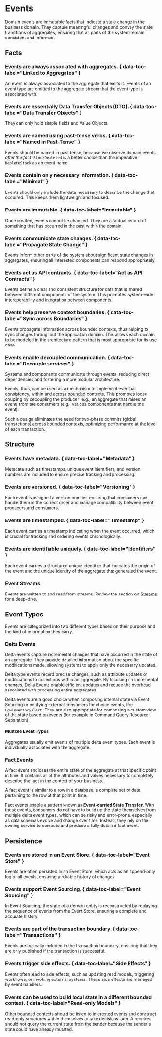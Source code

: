 # Events

Domain events are immutable facts that indicate a state change in the
business domain. They capture meaningful changes and convey the state
transitions of aggregates, ensuring that all parts of the system remain
consistent and informed.

## Facts

### Events are always associated with aggregates. { data-toc-label="Linked to Aggregates" }
An event is always associated to the aggregate that emits it. Events of an
event type are emitted to the aggregate stream that the event type is
associated with.

### Events are essentially Data Transfer Objects (DTO). { data-toc-label="Data Transfer Objects" }
They can only hold simple fields and Value Objects.

### Events are named using past-tense verbs. { data-toc-label="Named in Past-Tense" }
Events should be named in past tense, because we observe domain events _after
the fact_. `StockDepleted` is a better choice than the imperative
`DepleteStock` as an event name.

### Events contain only necessary information. { data-toc-label="Minimal" }
Events should only include the data necessary to describe the change that
occurred. This keeps them lightweight and focused.

### Events are immutable. { data-toc-label="Immutable" }
Once created, events cannot be changed. They are a factual record of something
that has occurred in the past within the domain.

### Events communicate state changes. { data-toc-label="Propagate State Change" }
Events inform other parts of the system about significant state changes in
aggregates, ensuring all interested components can respond appropriately.

### Events act as API contracts. { data-toc-label="Act as API Contracts" }

Events define a clear and consistent structure for data that is shared
between different components of the system. This promotes system-wide
interoperability and integration between components.

### Events help preserve context boundaries. { data-toc-label="Sync across Boundaries" }

Events propagate information across bounded contexts, thus helping to
sync changes throughout the application domain. This allows each domain
to be modeled in the architecture pattern that is most appropriate for its
use case.

### Events enable decoupled communication. { data-toc-label="Decouple services" }
Systems and components communicate through events, reducing direct dependencies
and fostering a more modular architecture.

Events, thus, can be used as a mechanism to implement eventual consistency,
within and across bounded contexts. This promotes loose coupling by decoupling
the producer (e.g., an aggregate that raises an event) from the consumers
(e.g., various components that handle the event).

Such a design eliminates the need for two-phase commits (global
transactions) across bounded contexts, optimizing performance at the level
of each transaction.

## Structure

### Events have **metadata**. { data-toc-label="Metadata" }
Metadata such as timestamps, unique event identifiers, and version numbers are
included to ensure precise tracking and processing.

### Events are **versioned**. { data-toc-label="Versioning" }
Each event is assigned a version number, ensuring that consumers can handle
them in the correct order and manage compatibility between event producers and
consumers.

### Events are **timestamped**. { data-toc-label="Timestamp" }
Each event carries a timestamp indicating when the event occurred, which is
crucial for tracking and ordering events chronologically.

### Events are identifiable uniquely.  { data-toc-label="Identifiers" }
Each event carries a structured unique identifier that indicates the origin of
the event and the unique identity of the aggregate that generated the event.

### Event Streams
Events are written to and read from streams. Review the section on
[Streams](../streams.md) for a deep-dive.

## Event Types

Events are categorized into two different types based on their purpose and the
kind of information they carry.

### Delta Events

Delta events capture incremental changes that have occurred in the state of
an aggregate. They provide detailed information about the specific
modifications made, allowing systems to apply only the necessary updates.

Delta type events record precise changes, such as  attribute updates or
modifications to collections within an aggregate. By focusing on incremental
changes, Delta Events enable efficient updates and reduce the overhead
associated with processing entire aggregates.

Delta events are a good choice when composing internal state via Event Sourcing
or notifying external consumers for choice events, like `LowInventoryAlert`.
They are also appropriate for composing a custom view of the state based on
events (for example in Command Query Resource Separation).

#### Multiple Event Types

Aggregates usually emit events of multiple delta event types. Each event
is individually associated with the aggregate.

### Fact Events

A fact event encloses the entire state of the aggregate at that specific point
in time. It contains all of the attributes and values necessary to completely
describe the fact in the context of your business.

A fact event is similar to a row in a database: a complete set of data
pertaining to the row at that point in time.

Fact events enable a pattern known as **Event-carried State Transfer**. With
these events, consumers do not have to build up the state themselves from
multiple delta event types, which can be risky and error-prone, especially as
data schemas evolve and change over time. Instead, they rely on the owning
service to compute and produce a fully detailed fact event.


## Persistence

### Events are stored in an Event Store. { data-toc-label="Event Store" }
Events are often persisted in an Event Store, which acts as an append-only
log of all events, ensuring a reliable history of changes.

### Events support Event Sourcing. { data-toc-label="Event Sourcing" }
In Event Sourcing, the state of a domain entity is reconstructed by replaying
the sequence of events from the Event Store, ensuring a complete and accurate
history.

### Events are part of the transaction boundary. { data-toc-label="Transactions" }
Events are typically included in the transaction boundary, ensuring that they
are only published if the transaction is successful.

### Events trigger side effects. { data-toc-label="Side Effects" }
Events often lead to side effects, such as updating read models, triggering
workflows, or invoking external systems. These side effects are managed by
event handlers.

### Events can be used to build local state in a different bounded context. { data-toc-label="Read-only Models" }
Other bounded contexts should be listen to interested events and construct
read-only structures within themselves to take decisions later. A receiver
should not query the current state from the sender because the sender's state
could have already mutated.
